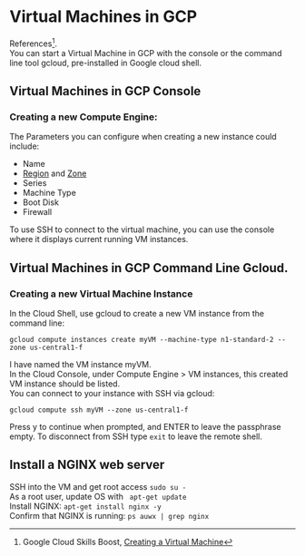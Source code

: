 
# Virtual Machines in GCP 
References[^1].  
You can start a Virtual Machine in GCP with the console or the command line tool gcloud, pre-installed in Google cloud shell.

## Virtual Machines in GCP Console
### Creating a new Compute Engine:
The Parameters you can configure when creating a new instance could include:
- Name
- [Region](https://github.com/KyeMML) and [Zone](https://github.com/KyeMML)
- Series
- Machine Type
- Boot Disk
- Firewall

To use SSH to connect to the virtual machine, you can use the console where it displays current running VM instances. 


## Virtual Machines in GCP Command Line Gcloud.
### Creating a new Virtual Machine Instance
In the Cloud Shell, use gcloud to create a new VM instance from the command line:  
```
gcloud compute instances create myVM --machine-type n1-standard-2 --zone us-central1-f
```  
I have named the VM instance myVM.  
In the Cloud Console, under Compute Engine > VM instances, this created VM instance should be listed.   
You can connect to your instance with SSH via gcloud:
```
gcloud compute ssh myVM --zone us-central1-f
```
Press y to continue when prompted, and ENTER to leave the passphrase empty. To disconnect from SSH type ```exit``` to leave the remote shell.



## Install a NGINX web server
SSH into the VM and get root access ```sudo su -```  
As a root user, update OS with ``` apt-get update```  
Install NGINX: ```apt-get install nginx -y```  
Confirm that NGINX is running: ```ps auwx | grep nginx```  


[^1]:Google Cloud Skills Boost, [Creating a Virtual Machine](https://www.cloudskillsboost.google/focuses/3563?parent=catalog)
